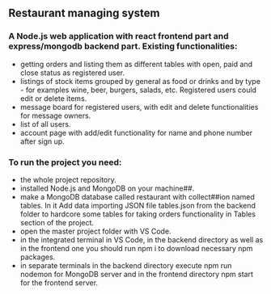 ## Restaurant managing system 

### A Node.js web application with react frontend part and express/mongodb backend part. Existing functionalities: 
- getting orders and listing them as different tables with open, paid and close status as registered user.  
- listings of stock items grouped by general as food or drinks and by type - for examples wine, beer, burgers, salads, etc. Registered users could edit or delete items.
- message board for registered users, with edit and delete functionalities for message owners. 
- list of all users.
- account page with add/edit functionality for name and phone number after sign up.

### To run the project you need:
- the whole project repository. 
- installed Node.js and MongoDB on your machine##. 
- make a MongoDB database called restaurant with collect##ion named tables. In it Add data importing JSON file tables.json from the backend folder to hardcore some tables for taking orders functionality in Tables section of the project.
- open the master project folder with VS Code.
- in the integrated terminal in VS Code, in the backend directory as well as in the frontend one you should run npm i to download necessary npm packages.
- in separate terminals in the backend directory execute npm run nodemon for MongoDB server and in the frontend directory npm start for the frontend server.
